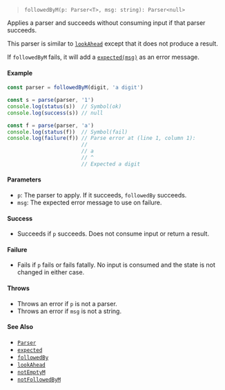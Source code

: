 <!--
 Copyright (c) 2020 Thomas J. Otterson
 
 This software is released under the MIT License.
 https://opensource.org/licenses/MIT
-->

> `followedByM(p: Parser<T>, msg: string): Parser<null>`

Applies a parser and succeeds without consuming input if that parser succeeds.

This parser is similar to [`lookAhead`](lookahead.md) except that it does not produce a result.

If `followedByM` fails, it will add a [`expected(msg)`](../tools/expected.md) as an error message.

#### Example

```javascript
const parser = followedByM(digit, 'a digit')

const s = parse(parser, '1')
console.log(status(s))  // Symbol(ok)
console.log(success(s)) // null

const f = parse(parser, 'a')
console.log(status(f))  // Symbol(fail)
console.log(failure(f)) // Parse error at (line 1, column 1):
                        //
                        // a
                        // ^
                        // Expected a digit
```

#### Parameters

* `p`: The parser to apply. If it succeeds, `followedBy` succeeds.
* `msg`: The expected error message to use on failure.

#### Success

* Succeeds if `p` succeeds. Does not consume input or return a result.

#### Failure

* Fails if `p` fails or fails fatally. No input is consumed and the state is not changed in either case.

#### Throws

* Throws an error if `p` is not a parser.
* Throws an error if `msg` is not a string.

#### See Also

* [`Parser`](../types/parser.md)
* [`expected`](../tools/expected.md)
* [`followedBy`](followedby.md)
* [`lookAhead`](lookahead.md)
* [`notEmptyM`](notemptym.md)
* [`notFollowedByM`](notfollowedbym.md)